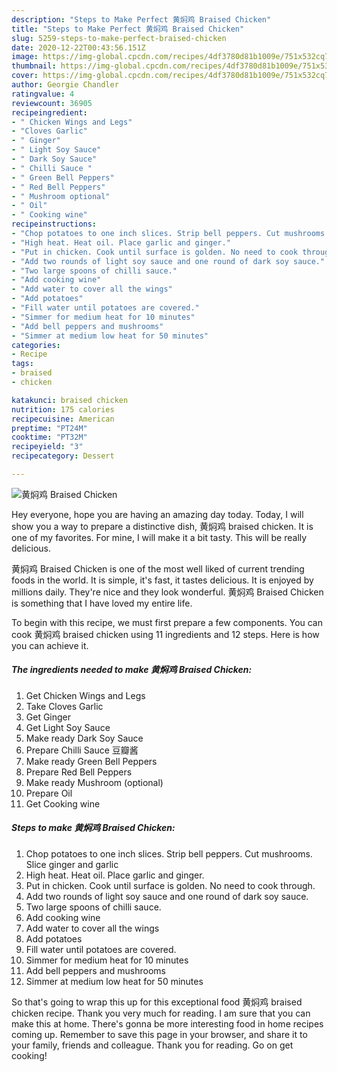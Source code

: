 ```yaml
---
description: "Steps to Make Perfect 黄焖鸡 Braised Chicken"
title: "Steps to Make Perfect 黄焖鸡 Braised Chicken"
slug: 5259-steps-to-make-perfect-braised-chicken
date: 2020-12-22T00:43:56.151Z
image: https://img-global.cpcdn.com/recipes/4df3780d81b1009e/751x532cq70/黄焖鸡-braised-chicken-recipe-main-photo.jpg
thumbnail: https://img-global.cpcdn.com/recipes/4df3780d81b1009e/751x532cq70/黄焖鸡-braised-chicken-recipe-main-photo.jpg
cover: https://img-global.cpcdn.com/recipes/4df3780d81b1009e/751x532cq70/黄焖鸡-braised-chicken-recipe-main-photo.jpg
author: Georgie Chandler
ratingvalue: 4
reviewcount: 36905
recipeingredient:
- " Chicken Wings and Legs"
- "Cloves Garlic"
- " Ginger"
- " Light Soy Sauce"
- " Dark Soy Sauce"
- " Chilli Sauce "
- " Green Bell Peppers"
- " Red Bell Peppers"
- " Mushroom optional"
- " Oil"
- " Cooking wine"
recipeinstructions:
- "Chop potatoes to one inch slices. Strip bell peppers. Cut mushrooms. Slice ginger and garlic"
- "High heat. Heat oil. Place garlic and ginger."
- "Put in chicken. Cook until surface is golden. No need to cook through."
- "Add two rounds of light soy sauce and one round of dark soy sauce."
- "Two large spoons of chilli sauce."
- "Add cooking wine"
- "Add water to cover all the wings"
- "Add potatoes"
- "Fill water until potatoes are covered."
- "Simmer for medium heat for 10 minutes"
- "Add bell peppers and mushrooms"
- "Simmer at medium low heat for 50 minutes"
categories:
- Recipe
tags:
- braised
- chicken

katakunci: braised chicken 
nutrition: 175 calories
recipecuisine: American
preptime: "PT24M"
cooktime: "PT32M"
recipeyield: "3"
recipecategory: Dessert

---
```



![黄焖鸡 Braised Chicken](https://img-global.cpcdn.com/recipes/4df3780d81b1009e/751x532cq70/黄焖鸡-braised-chicken-recipe-main-photo.jpg)

Hey everyone, hope you are having an amazing day today. Today, I will show you a way to prepare a distinctive dish, 黄焖鸡 braised chicken. It is one of my favorites. For mine, I will make it a bit tasty. This will be really delicious.

黄焖鸡 Braised Chicken is one of the most well liked of current trending foods in the world. It is simple, it's fast, it tastes delicious. It is enjoyed by millions daily. They're nice and they look wonderful. 黄焖鸡 Braised Chicken is something that I have loved my entire life.




To begin with this recipe, we must first prepare a few components. You can cook 黄焖鸡 braised chicken using 11 ingredients and 12 steps. Here is how you can achieve it.

<!--inarticleads1-->

##### The ingredients needed to make 黄焖鸡 Braised Chicken:

1. Get  Chicken Wings and Legs
1. Take Cloves Garlic
1. Get  Ginger
1. Get  Light Soy Sauce
1. Make ready  Dark Soy Sauce
1. Prepare  Chilli Sauce 豆瓣酱
1. Make ready  Green Bell Peppers
1. Prepare  Red Bell Peppers
1. Make ready  Mushroom (optional)
1. Prepare  Oil
1. Get  Cooking wine




<!--inarticleads2-->

##### Steps to make 黄焖鸡 Braised Chicken:

1. Chop potatoes to one inch slices. Strip bell peppers. Cut mushrooms. Slice ginger and garlic
1. High heat. Heat oil. Place garlic and ginger.
1. Put in chicken. Cook until surface is golden. No need to cook through.
1. Add two rounds of light soy sauce and one round of dark soy sauce.
1. Two large spoons of chilli sauce.
1. Add cooking wine
1. Add water to cover all the wings
1. Add potatoes
1. Fill water until potatoes are covered.
1. Simmer for medium heat for 10 minutes
1. Add bell peppers and mushrooms
1. Simmer at medium low heat for 50 minutes




So that's going to wrap this up for this exceptional food 黄焖鸡 braised chicken recipe. Thank you very much for reading. I am sure that you can make this at home. There's gonna be more interesting food in home recipes coming up. Remember to save this page in your browser, and share it to your family, friends and colleague. Thank you for reading. Go on get cooking!
